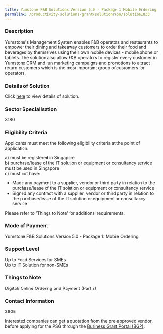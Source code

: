 ```yaml
---
title: Yumstone F&B Solutions Version 5.0 - Package 1 Mobile Ordering
permalink: /productivity-solutions-grant/solutionrepo/solution1833
---
```


### Description

Yumstone's Management System enables F&B operators and restaurants to empower their dining and takeaway customers to order their food and beverages by themselves using their own mobile devices - mobile phone or tablets.  The solution also allow F&B operators to register every customer in Yumstone CRM and run marketing campaigns and promotions to attract return customers which is the most important group of customers for operators.

### Details of Solution

Click <a href='Yumstone Esolutions Pte Ltd' target='_blank' rel='noopener'>here</a> to view details of solution.

### Sector Specialisation

 3180 

### Eligibility Criteria

Applicants must meet the following eligibility criteria at the point of application:

a) must be registered in Singapore <br>
b) purchase/lease of the IT solution or equipment or consultancy service must be used in Singapore <br>
c) must not have:
- Made any payment to a supplier, vendor or third party in relation to the purchase/lease of the IT solution or equipment or consultancy service
- Signed any contract with a supplier, vendor or third party in relation to the purchase/lease of the IT solution or equipment or consultancy service

Please refer to 'Things to Note' for additional requirements.

### Mode of Payment
Yumstone F&B Solutions Version 5.0 - Package 1: Mobile Ordering

### Support Level
Up to Food Services for SMEs <br>
Up to IT Solution for non-SMEs

### Things to Note
Digital/ Online Ordering and Payment (Part 2)

### Contact Information
3805

Interested companies can get a quotation from the pre-approved vendor, before applying for the PSG through the <a target='_blank' rel='noopener' href='https://www.businessgrants.gov.sg/'>Business Grant Portal (BGP)</a>.
